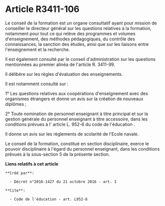 # Article R3411-106

Le conseil de la formation est un organe consultatif ayant pour mission de conseiller le directeur général sur les questions
relatives à la formation, notamment pour tout ce qui relève des programmes et volumes d'enseignement, des méthodes
pédagogiques, du contrôle des connaissances, la sanction des études, ainsi que sur les liaisons entre l'enseignement et la
recherche. 

Il est également consulté par le conseil d'administration sur les questions mentionnées au premier alinéa de l'article R.
3411-99. 

Il délibère sur les règles d'évaluation des enseignements. 

Il est notamment consulté sur : 

1° Les questions relatives aux coopérations d'enseignement avec des organismes étrangers et donne un avis sur la création de
nouveaux diplômes ; 

2° Toute nomination de personnel enseignant à titre principal et sur la gestion générale du personnel enseignant à titre
accessoire, dans les conditions prévues à l'
article L. 952-6 du code de l'éducation
. 

Il donne un avis sur les règlements de scolarité de l'Ecole navale. 

Le conseil de la formation, constitué en section disciplinaire, exerce le pouvoir disciplinaire à l'égard du personnel
enseignant, dans les conditions prévues à la sous-section 5 de la présente section.

**Liens relatifs à cet article**

	**Créé par**:

	  - Décret n°2016-1427 du 21 octobre 2016 - art. 1

	**Cite**:

	  - Code de l'éducation - art. L952-6

